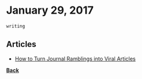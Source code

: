 # January 29, 2017

`writing`

## Articles

- [How to Turn Journal Ramblings into Viral Articles](https://medium.com/the-mission/how-to-turn-journal-ramblings-into-viral-articles-70bcc51a02cf)

[__Back__](../README.md)
